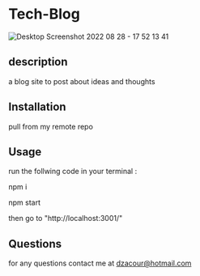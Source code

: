 # Tech-Blog
![Desktop Screenshot 2022 08 28 - 17 52 13 41](https://user-images.githubusercontent.com/102763270/187095911-9c4af059-b2d6-4cc0-b15c-2066b9064ddb.png)

## description 

a blog site to post about ideas and thoughts

## Installation

pull from my remote repo

## Usage

run the follwing code in your terminal :

npm i

npm start


then go to "http://localhost:3001/"

## Questions

for any questions contact me at dzacour@hotmail.com
